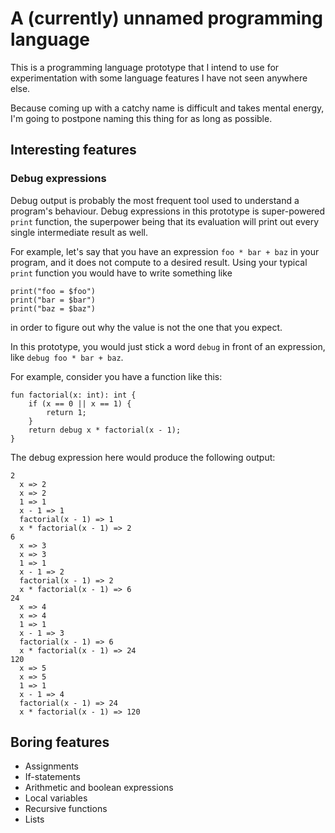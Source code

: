 # A (currently) unnamed programming language

This is a programming language prototype that I intend to use for
experimentation with some language features I have not seen anywhere else.

Because coming up with a catchy name is difficult and takes mental energy, I'm
going to postpone naming this thing for as long as possible.

## Interesting features

### Debug expressions

Debug output is probably the most frequent tool used to understand a program's
behaviour. Debug expressions in this prototype is super-powered `print`
function, the superpower being that its evaluation will print out every single
intermediate result as well.

For example, let's say that you have an expression `foo * bar + baz` in your
program, and it does not compute to a desired result. Using your typical
`print` function you would have to write something like

```
print("foo = $foo")
print("bar = $bar")
print("baz = $baz")
```

in order to figure out why the value is not the one that you expect.

In this prototype, you would just stick a word `debug` in front of an
expression, like `debug foo * bar + baz`.

For example, consider you have a function like this:

```
fun factorial(x: int): int {
    if (x == 0 || x == 1) {
        return 1;
    }
    return debug x * factorial(x - 1);
}
```

The debug expression here would produce the following output:

```
2
  x => 2
  x => 2
  1 => 1
  x - 1 => 1
  factorial(x - 1) => 1
  x * factorial(x - 1) => 2
6
  x => 3
  x => 3
  1 => 1
  x - 1 => 2
  factorial(x - 1) => 2
  x * factorial(x - 1) => 6
24
  x => 4
  x => 4
  1 => 1
  x - 1 => 3
  factorial(x - 1) => 6
  x * factorial(x - 1) => 24
120
  x => 5
  x => 5
  1 => 1
  x - 1 => 4
  factorial(x - 1) => 24
  x * factorial(x - 1) => 120
```

## Boring features

* Assignments
* If-statements
* Arithmetic and boolean expressions
* Local variables
* Recursive functions
* Lists
